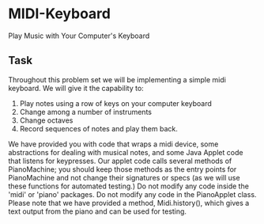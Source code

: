 # MIDI-Keyboard
Play Music with Your Computer's Keyboard

## Task
Throughout this problem set we will be implementing a simple midi keyboard. We will give it the capability to:
1. Play notes using a row of keys on your computer keyboard
2. Change among a number of instruments
3. Change octaves
4. Record sequences of notes and play them back.

We have provided you with code that wraps a midi device, some abstractions for dealing with musical notes, and some Java Applet code that listens for keypresses. Our applet code calls several methods of PianoMachine; you should keep those methods as the entry points for PianoMachine and not change their signatures or specs (as we will use these functions for automated testing.) Do not modify any code inside the 'midi' or 'piano' packages. Do not modify any code in the PianoApplet class. Please note that we have provided a method, Midi.history(), which gives a text output from the piano and can be used for testing.

